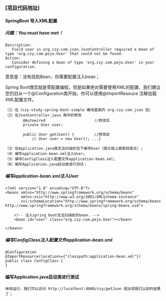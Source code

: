 ### [[项目代码地址]](https://github.com/AndyCZY/czy-study-spring-boot "项目代码地址")
#### SpringBoot   导入XML配置


##### 问题：You must have met！
    Description:
       Field user in org.czy.com.json.JsonController required a bean of type 'org.czy.com.pojo.User' that could not be found.
    Action:
       Consider defining a bean of type 'org.czy.com.pojo.User' in your configuration.
 
意思是：没有找到Bean，你需要配置注入bean；

Spring Boot理念就是零配置编程，但是如果绝对需要使用XML的配置，我们建议您仍旧从一个@Configuration类开始，你可以使用@ImportResouce
注解加载XML配置文件。

    （1）在（czy-study-spring-boot-simple 模块里面的 org.czy.com.json 包）
    （2）在JsonController.java 类中的修改
            @Autowired                      //修改后
            private User user;
            
            public User getJson() {         //修改前
                // User user = new User(); ...}
            
    （3）在Application.java类无法扫描的包下编写User（提示就上面那段英文）;
    （4）编写application-bean.xml注入User;
    （5）编写ConfigClass注入配置文件application-bean.xml;
    （6）编写Application.java启动类进行测试；


##### 编写application-bean.xml注入User
    <?xml version="1.0" encoding="UTF-8"?>
    <beans xmlns="http://www.springframework.org/schema/beans"
           xmlns:xsi="http://www.w3.org/2001/XMLSchema-instance"
           xsi:schemaLocation="http://www.springframework.org/schema/beans http://www.springframework.org/schema/beans/spring-beans.xsd">
    
        <!-- 注入spring boot无法扫描到的bean. -->
        <bean id="user" class="org.czy.com.pojo.User"></bean>
    
    </beans>


##### 编写ConfigClass注入配置文件application-bean.xml
    @Configuration
    @ImportResource(locations={"classpath:application-bean.xml"})
    public class ConfigClass {
    }


#### 编写Application.java启动类进行测试
    继续运行，我们可以访问 http://localhost:8080/czy/getJson 就出现我们以前的结果了；
    


